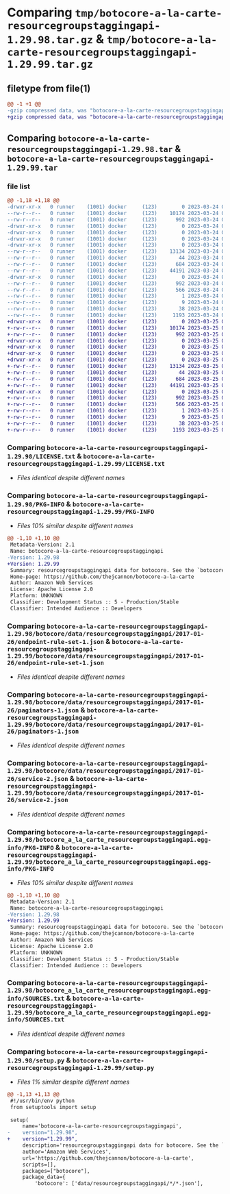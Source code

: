 # Comparing `tmp/botocore-a-la-carte-resourcegroupstaggingapi-1.29.98.tar.gz` & `tmp/botocore-a-la-carte-resourcegroupstaggingapi-1.29.99.tar.gz`

## filetype from file(1)

```diff
@@ -1 +1 @@
-gzip compressed data, was "botocore-a-la-carte-resourcegroupstaggingapi-1.29.98.tar", last modified: Fri Mar 24 01:24:38 2023, max compression
+gzip compressed data, was "botocore-a-la-carte-resourcegroupstaggingapi-1.29.99.tar", last modified: Sat Mar 25 01:23:05 2023, max compression
```

## Comparing `botocore-a-la-carte-resourcegroupstaggingapi-1.29.98.tar` & `botocore-a-la-carte-resourcegroupstaggingapi-1.29.99.tar`

### file list

```diff
@@ -1,18 +1,18 @@
-drwxr-xr-x   0 runner    (1001) docker     (123)        0 2023-03-24 01:24:38.142124 botocore-a-la-carte-resourcegroupstaggingapi-1.29.98/
--rw-r--r--   0 runner    (1001) docker     (123)    10174 2023-03-24 01:24:37.000000 botocore-a-la-carte-resourcegroupstaggingapi-1.29.98/LICENSE.txt
--rw-r--r--   0 runner    (1001) docker     (123)      992 2023-03-24 01:24:38.142124 botocore-a-la-carte-resourcegroupstaggingapi-1.29.98/PKG-INFO
-drwxr-xr-x   0 runner    (1001) docker     (123)        0 2023-03-24 01:24:38.142124 botocore-a-la-carte-resourcegroupstaggingapi-1.29.98/botocore/
-drwxr-xr-x   0 runner    (1001) docker     (123)        0 2023-03-24 01:24:38.142124 botocore-a-la-carte-resourcegroupstaggingapi-1.29.98/botocore/data/
-drwxr-xr-x   0 runner    (1001) docker     (123)        0 2023-03-24 01:24:38.142124 botocore-a-la-carte-resourcegroupstaggingapi-1.29.98/botocore/data/resourcegroupstaggingapi/
-drwxr-xr-x   0 runner    (1001) docker     (123)        0 2023-03-24 01:24:38.142124 botocore-a-la-carte-resourcegroupstaggingapi-1.29.98/botocore/data/resourcegroupstaggingapi/2017-01-26/
--rw-r--r--   0 runner    (1001) docker     (123)    13134 2023-03-24 01:23:57.000000 botocore-a-la-carte-resourcegroupstaggingapi-1.29.98/botocore/data/resourcegroupstaggingapi/2017-01-26/endpoint-rule-set-1.json
--rw-r--r--   0 runner    (1001) docker     (123)       44 2023-03-24 01:23:57.000000 botocore-a-la-carte-resourcegroupstaggingapi-1.29.98/botocore/data/resourcegroupstaggingapi/2017-01-26/examples-1.json
--rw-r--r--   0 runner    (1001) docker     (123)      684 2023-03-24 01:23:57.000000 botocore-a-la-carte-resourcegroupstaggingapi-1.29.98/botocore/data/resourcegroupstaggingapi/2017-01-26/paginators-1.json
--rw-r--r--   0 runner    (1001) docker     (123)    44191 2023-03-24 01:23:57.000000 botocore-a-la-carte-resourcegroupstaggingapi-1.29.98/botocore/data/resourcegroupstaggingapi/2017-01-26/service-2.json
-drwxr-xr-x   0 runner    (1001) docker     (123)        0 2023-03-24 01:24:38.142124 botocore-a-la-carte-resourcegroupstaggingapi-1.29.98/botocore_a_la_carte_resourcegroupstaggingapi.egg-info/
--rw-r--r--   0 runner    (1001) docker     (123)      992 2023-03-24 01:24:38.000000 botocore-a-la-carte-resourcegroupstaggingapi-1.29.98/botocore_a_la_carte_resourcegroupstaggingapi.egg-info/PKG-INFO
--rw-r--r--   0 runner    (1001) docker     (123)      566 2023-03-24 01:24:38.000000 botocore-a-la-carte-resourcegroupstaggingapi-1.29.98/botocore_a_la_carte_resourcegroupstaggingapi.egg-info/SOURCES.txt
--rw-r--r--   0 runner    (1001) docker     (123)        1 2023-03-24 01:24:38.000000 botocore-a-la-carte-resourcegroupstaggingapi-1.29.98/botocore_a_la_carte_resourcegroupstaggingapi.egg-info/dependency_links.txt
--rw-r--r--   0 runner    (1001) docker     (123)        9 2023-03-24 01:24:38.000000 botocore-a-la-carte-resourcegroupstaggingapi-1.29.98/botocore_a_la_carte_resourcegroupstaggingapi.egg-info/top_level.txt
--rw-r--r--   0 runner    (1001) docker     (123)       38 2023-03-24 01:24:38.142124 botocore-a-la-carte-resourcegroupstaggingapi-1.29.98/setup.cfg
--rw-r--r--   0 runner    (1001) docker     (123)     1193 2023-03-24 01:24:37.000000 botocore-a-la-carte-resourcegroupstaggingapi-1.29.98/setup.py
+drwxr-xr-x   0 runner    (1001) docker     (123)        0 2023-03-25 01:23:05.620908 botocore-a-la-carte-resourcegroupstaggingapi-1.29.99/
+-rw-r--r--   0 runner    (1001) docker     (123)    10174 2023-03-25 01:23:05.000000 botocore-a-la-carte-resourcegroupstaggingapi-1.29.99/LICENSE.txt
+-rw-r--r--   0 runner    (1001) docker     (123)      992 2023-03-25 01:23:05.620908 botocore-a-la-carte-resourcegroupstaggingapi-1.29.99/PKG-INFO
+drwxr-xr-x   0 runner    (1001) docker     (123)        0 2023-03-25 01:23:05.620908 botocore-a-la-carte-resourcegroupstaggingapi-1.29.99/botocore/
+drwxr-xr-x   0 runner    (1001) docker     (123)        0 2023-03-25 01:23:05.620908 botocore-a-la-carte-resourcegroupstaggingapi-1.29.99/botocore/data/
+drwxr-xr-x   0 runner    (1001) docker     (123)        0 2023-03-25 01:23:05.620908 botocore-a-la-carte-resourcegroupstaggingapi-1.29.99/botocore/data/resourcegroupstaggingapi/
+drwxr-xr-x   0 runner    (1001) docker     (123)        0 2023-03-25 01:23:05.620908 botocore-a-la-carte-resourcegroupstaggingapi-1.29.99/botocore/data/resourcegroupstaggingapi/2017-01-26/
+-rw-r--r--   0 runner    (1001) docker     (123)    13134 2023-03-25 01:22:12.000000 botocore-a-la-carte-resourcegroupstaggingapi-1.29.99/botocore/data/resourcegroupstaggingapi/2017-01-26/endpoint-rule-set-1.json
+-rw-r--r--   0 runner    (1001) docker     (123)       44 2023-03-25 01:22:12.000000 botocore-a-la-carte-resourcegroupstaggingapi-1.29.99/botocore/data/resourcegroupstaggingapi/2017-01-26/examples-1.json
+-rw-r--r--   0 runner    (1001) docker     (123)      684 2023-03-25 01:22:12.000000 botocore-a-la-carte-resourcegroupstaggingapi-1.29.99/botocore/data/resourcegroupstaggingapi/2017-01-26/paginators-1.json
+-rw-r--r--   0 runner    (1001) docker     (123)    44191 2023-03-25 01:22:12.000000 botocore-a-la-carte-resourcegroupstaggingapi-1.29.99/botocore/data/resourcegroupstaggingapi/2017-01-26/service-2.json
+drwxr-xr-x   0 runner    (1001) docker     (123)        0 2023-03-25 01:23:05.620908 botocore-a-la-carte-resourcegroupstaggingapi-1.29.99/botocore_a_la_carte_resourcegroupstaggingapi.egg-info/
+-rw-r--r--   0 runner    (1001) docker     (123)      992 2023-03-25 01:23:05.000000 botocore-a-la-carte-resourcegroupstaggingapi-1.29.99/botocore_a_la_carte_resourcegroupstaggingapi.egg-info/PKG-INFO
+-rw-r--r--   0 runner    (1001) docker     (123)      566 2023-03-25 01:23:05.000000 botocore-a-la-carte-resourcegroupstaggingapi-1.29.99/botocore_a_la_carte_resourcegroupstaggingapi.egg-info/SOURCES.txt
+-rw-r--r--   0 runner    (1001) docker     (123)        1 2023-03-25 01:23:05.000000 botocore-a-la-carte-resourcegroupstaggingapi-1.29.99/botocore_a_la_carte_resourcegroupstaggingapi.egg-info/dependency_links.txt
+-rw-r--r--   0 runner    (1001) docker     (123)        9 2023-03-25 01:23:05.000000 botocore-a-la-carte-resourcegroupstaggingapi-1.29.99/botocore_a_la_carte_resourcegroupstaggingapi.egg-info/top_level.txt
+-rw-r--r--   0 runner    (1001) docker     (123)       38 2023-03-25 01:23:05.620908 botocore-a-la-carte-resourcegroupstaggingapi-1.29.99/setup.cfg
+-rw-r--r--   0 runner    (1001) docker     (123)     1193 2023-03-25 01:23:05.000000 botocore-a-la-carte-resourcegroupstaggingapi-1.29.99/setup.py
```

### Comparing `botocore-a-la-carte-resourcegroupstaggingapi-1.29.98/LICENSE.txt` & `botocore-a-la-carte-resourcegroupstaggingapi-1.29.99/LICENSE.txt`

 * *Files identical despite different names*

### Comparing `botocore-a-la-carte-resourcegroupstaggingapi-1.29.98/PKG-INFO` & `botocore-a-la-carte-resourcegroupstaggingapi-1.29.99/PKG-INFO`

 * *Files 10% similar despite different names*

```diff
@@ -1,10 +1,10 @@
 Metadata-Version: 2.1
 Name: botocore-a-la-carte-resourcegroupstaggingapi
-Version: 1.29.98
+Version: 1.29.99
 Summary: resourcegroupstaggingapi data for botocore. See the `botocore-a-la-carte` package for more info.
 Home-page: https://github.com/thejcannon/botocore-a-la-carte
 Author: Amazon Web Services
 License: Apache License 2.0
 Platform: UNKNOWN
 Classifier: Development Status :: 5 - Production/Stable
 Classifier: Intended Audience :: Developers
```

### Comparing `botocore-a-la-carte-resourcegroupstaggingapi-1.29.98/botocore/data/resourcegroupstaggingapi/2017-01-26/endpoint-rule-set-1.json` & `botocore-a-la-carte-resourcegroupstaggingapi-1.29.99/botocore/data/resourcegroupstaggingapi/2017-01-26/endpoint-rule-set-1.json`

 * *Files identical despite different names*

### Comparing `botocore-a-la-carte-resourcegroupstaggingapi-1.29.98/botocore/data/resourcegroupstaggingapi/2017-01-26/paginators-1.json` & `botocore-a-la-carte-resourcegroupstaggingapi-1.29.99/botocore/data/resourcegroupstaggingapi/2017-01-26/paginators-1.json`

 * *Files identical despite different names*

### Comparing `botocore-a-la-carte-resourcegroupstaggingapi-1.29.98/botocore/data/resourcegroupstaggingapi/2017-01-26/service-2.json` & `botocore-a-la-carte-resourcegroupstaggingapi-1.29.99/botocore/data/resourcegroupstaggingapi/2017-01-26/service-2.json`

 * *Files identical despite different names*

### Comparing `botocore-a-la-carte-resourcegroupstaggingapi-1.29.98/botocore_a_la_carte_resourcegroupstaggingapi.egg-info/PKG-INFO` & `botocore-a-la-carte-resourcegroupstaggingapi-1.29.99/botocore_a_la_carte_resourcegroupstaggingapi.egg-info/PKG-INFO`

 * *Files 10% similar despite different names*

```diff
@@ -1,10 +1,10 @@
 Metadata-Version: 2.1
 Name: botocore-a-la-carte-resourcegroupstaggingapi
-Version: 1.29.98
+Version: 1.29.99
 Summary: resourcegroupstaggingapi data for botocore. See the `botocore-a-la-carte` package for more info.
 Home-page: https://github.com/thejcannon/botocore-a-la-carte
 Author: Amazon Web Services
 License: Apache License 2.0
 Platform: UNKNOWN
 Classifier: Development Status :: 5 - Production/Stable
 Classifier: Intended Audience :: Developers
```

### Comparing `botocore-a-la-carte-resourcegroupstaggingapi-1.29.98/botocore_a_la_carte_resourcegroupstaggingapi.egg-info/SOURCES.txt` & `botocore-a-la-carte-resourcegroupstaggingapi-1.29.99/botocore_a_la_carte_resourcegroupstaggingapi.egg-info/SOURCES.txt`

 * *Files identical despite different names*

### Comparing `botocore-a-la-carte-resourcegroupstaggingapi-1.29.98/setup.py` & `botocore-a-la-carte-resourcegroupstaggingapi-1.29.99/setup.py`

 * *Files 1% similar despite different names*

```diff
@@ -1,13 +1,13 @@
 #!/usr/bin/env python
 from setuptools import setup
 
 setup(
     name='botocore-a-la-carte-resourcegroupstaggingapi',
-    version="1.29.98",
+    version="1.29.99",
     description='resourcegroupstaggingapi data for botocore. See the `botocore-a-la-carte` package for more info.',
     author='Amazon Web Services',
     url='https://github.com/thejcannon/botocore-a-la-carte',
     scripts=[],
     packages=["botocore"],
     package_data={
         'botocore': ['data/resourcegroupstaggingapi/*/*.json'],
```

